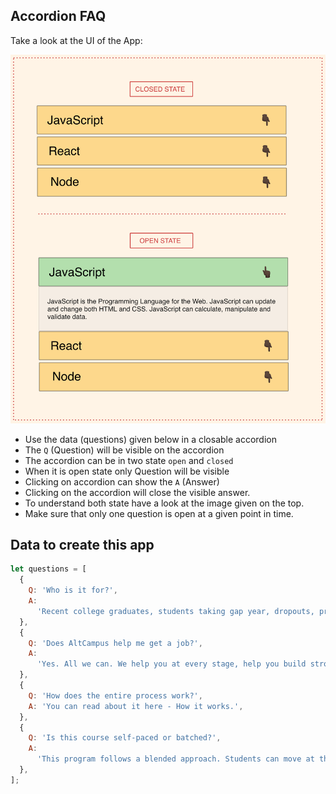 ## Accordion FAQ

Take a look at the UI of the App:





![Accordion FAQ](../assets/accordion.png)

- Use the data (questions) given below in a closable accordion
- The `Q` (Question) will be visible on the accordion
- The accordion can be in two state `open` and `closed`
- When it is open state only Question will be visible
- Clicking on accordion can show the `A` (Answer)
- Clicking on the accordion will close the visible answer.
- To understand both state have a look at the image given on the top.
- Make sure that only one question is open at a given point in time.

## Data to create this app

```js
let questions = [
  {
    Q: 'Who is it for?',
    A:
      'Recent college graduates, students taking gap year, dropouts, professionals looking to switch careers, anyone learning web development but needs right environment and guidance. No prior programming knowledge required.',
  },
  {
    Q: 'Does AltCampus help me get a job?',
    A:
      'Yes. All we can. We help you at every stage, help you build strong portfolio, prepare for interviews, put you in touch with companies for interview.',
  },
  {
    Q: 'How does the entire process work?',
    A: 'You can read about it here - How it works.',
  },
  {
    Q: 'Is this course self-paced or batched?',
    A:
      'This program follows a blended approach. Students can move at their own pace, however they will be matched with peers learning same concepts.',
  },
];
```

